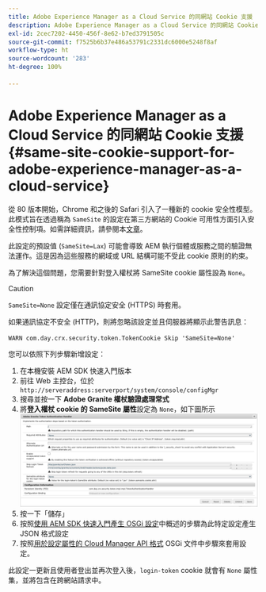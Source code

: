 ```yaml
---
title: Adobe Experience Manager as a Cloud Service 的同網站 Cookie 支援
description: Adobe Experience Manager as a Cloud Service 的同網站 Cookie 支援
exl-id: 2cec7202-4450-456f-8e62-b7ed3791505c
source-git-commit: f7525b6b37e486a53791c2331dc6000e5248f8af
workflow-type: ht
source-wordcount: '283'
ht-degree: 100%

---
```


# Adobe Experience Manager as a Cloud Service 的同網站 Cookie 支援 {#same-site-cookie-support-for-adobe-experience-manager-as-a-cloud-service}

從 80 版本開始，Chrome 和之後的 Safari 引入了一種新的 cookie 安全性模型。此模式旨在透過稱為 `SameSite` 的設定在第三方網站的 Cookie 可用性方面引入安全性控制項。如需詳細資訊，請參閱本[文章](https://web.dev/samesite-cookies-explained/)。

此設定的預設值 (`SameSite=Lax`) 可能會導致 AEM 執行個體或服務之間的驗證無法運作。這是因為這些服務的網域或 URL 結構可能不受此 cookie 原則的約束。

為了解決這個問題，您需要針對登入權杖將 SameSite cookie 屬性設為 `None`。

>[!CAUTION]
>
>`SameSite=None` 設定僅在通訊協定安全 (HTTPS) 時套用。
>
>如果通訊協定不安全 (HTTP)，則將忽略該設定並且伺服器將顯示此警告訊息：
>
>`WARN com.day.crx.security.token.TokenCookie Skip 'SameSite=None'`

您可以依照下列步驟新增設定：

1. 在本機安裝 AEM SDK 快速入門版本
1. 前往 Web 主控台，位於 `http://serveraddress:serverport/system/console/configMgr`
1. 搜尋並按一下 **Adobe Granite 權杖驗證處理常式**
1. 將&#x200B;**登入權杖 cookie 的 SameSite 屬性**&#x200B;設定為 `None`，如下圖所示
   ![samesite](/help/security/assets/samesite1.png)
1. 按一下「儲存」
1. 按照[使用 AEM SDK 快速入門產生 OSGi 設定](/help/implementing/deploying/configuring-osgi.md#generating-osgi-configurations-using-the-aem-sdk-quickstart)中概述的步驟為此特定設定產生 JSON 格式設定
1. 按照[用於設定屬性的 Cloud Manager API 格式](/help/implementing/deploying/configuring-osgi.md#cloud-manager-api-format-for-setting-properties) OSGi 文件中步驟來套用設定。

此設定一更新且使用者登出並再次登入後，`login-token` cookie 就會有 `None` 屬性集，並將包含在跨網站請求中。
